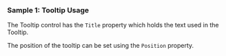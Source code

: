 ### Sample 1: Tooltip Usage

The Tooltip control has the `Title` property which holds the text used in the Tooltip.

The position of the tooltip can be set using the `Position` property.